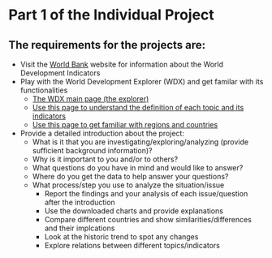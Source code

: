 # Part 1 of the Individual Project

## The requirements for the projects are:
-  Visit the [World Bank](https://datatopics.worldbank.org/world-development-indicators/) website for information about the World Development Indicators
- Play with the World Development Explorer (WDX) and get familar with its functionalities
  -	[The WDX main page (the explorer)](http://www.worlddev.xyz)
  -	[Use this page to understand the definition of each topic and its indicators](http://www.worlddev.xyz/indicators)
  - [Use this page to get familiar with regions and countries](http://www.worlddev.xyz/countries)
-	Provide a detailed introduction about the project:
    - What is it that you are investigating/exploring/analyzing (provide sufficient background information)?
    - Why is it important to you and/or to others?
    - What questions do you have in mind and would like to answer?
    - Where do you get the data to help answer your questions?
    - What process/step you use to analyze the situation/issue
      - Report the findings and your analysis of each issue/question after the introduction
      - Use the downloaded charts and provide explanations
      - Compare different countries and show similarities/differences and their implcations
      - Look at the historic trend to spot any changes
      - Explore relations between different topics/indicators
